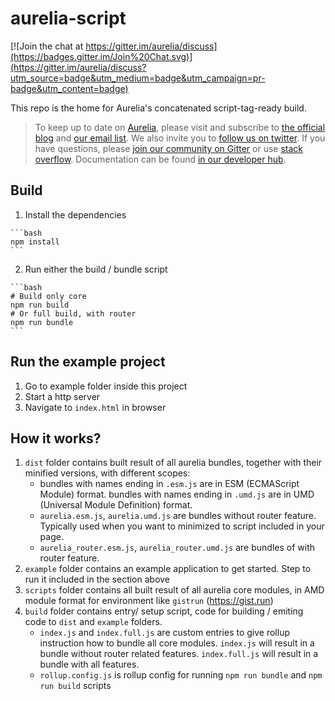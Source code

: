 # aurelia-script

[![Join the chat at https://gitter.im/aurelia/discuss](https://badges.gitter.im/Join%20Chat.svg)](https://gitter.im/aurelia/discuss?utm_source=badge&utm_medium=badge&utm_campaign=pr-badge&utm_content=badge)

This repo is the home for Aurelia's concatenated script-tag-ready build.

> To keep up to date on [Aurelia](http://www.aurelia.io/), please visit and subscribe to [the official blog](http://blog.aurelia.io/) and [our email list](http://eepurl.com/ces50j). We also invite you to [follow us on twitter](https://twitter.com/aureliaeffect). If you have questions, please [join our community on Gitter](https://gitter.im/aurelia/discuss) or use [stack overflow](http://stackoverflow.com/search?q=aurelia). Documentation can be found [in our developer hub](http://aurelia.io).

## Build

  1. Install the dependencies

    ```bash
    npm install
    ```

  2. Run either the build / bundle script

    ```bash
    # Build only core
    npm run build
    # Or full build, with router
    npm run bundle
    ```

## Run the example project
  1. Go to example folder inside this project
  2. Start a http server
  3. Navigate to `index.html` in browser

## How it works?
  1. `dist` folder contains built result of all aurelia bundles, together with their minified versions, with different scopes:
     * bundles with names ending in `.esm.js` are in ESM (ECMAScript Module) format. bundles with names ending in `.umd.js` are in UMD (Universal Module Definition) format.
     * `aurelia.esm.js`, `aurelia.umd.js` are bundles without router feature. Typically used when you want to minimized to script included in your page.
     * `aurelia_router.esm.js`, `aurelia_router.umd.js` are bundles of with router feature.
  2. `example` folder contains an example application to get started. Step to run it included in the section above
  3. `scripts` folder contains all built result of all aurelia core modules, in AMD module format for environment like `gistrun` (https://gist.run)
  4. `build` folder contains entry/ setup script, code for building / emiting code to `dist` and `example` folders.
     * `index.js` and `index.full.js` are custom entries to give rollup instruction how to bundle all core modules. `index.js` will result in a bundle without router related features. `index.full.js` will result in a bundle with all features.
     * `rollup.config.js` is rollup config for running `npm run bundle` and `npm run build` scripts
